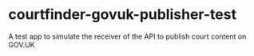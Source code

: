 courtfinder-govuk-publisher-test
================================

A test app to simulate the receiver of the API to publish court content on GOV.UK
